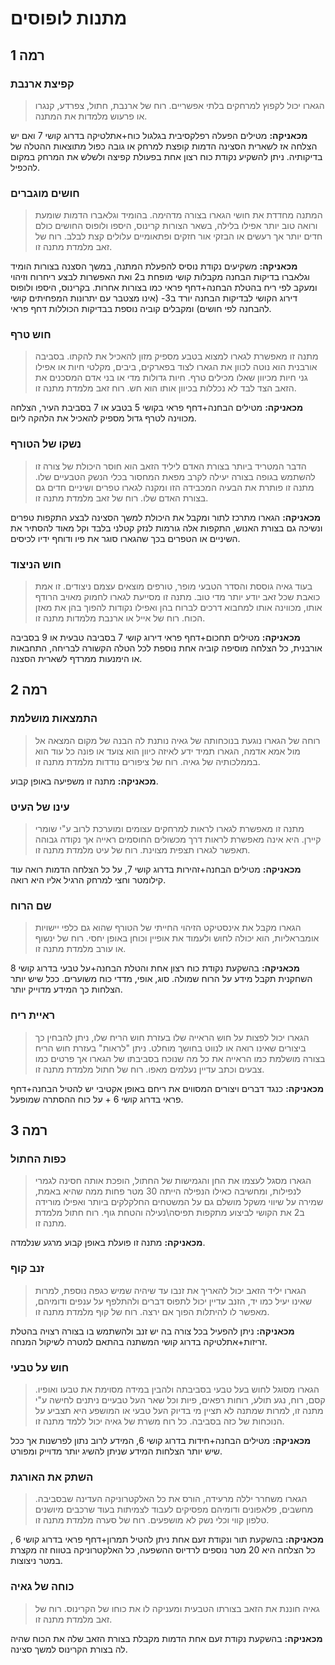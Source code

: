 # מתנות לופוסים

## **רמה 1**

### קפיצת ארנבת

> הגארו יכול לקפוץ למרחקים בלתי אפשריים. רוח של ארנבת, חתול, צפרדע, קנגרו או פרעוש מלמדות את המתנה.

**מכאניקה:** מטילים הפעלה רפלקסיבית בגלגול כוח+אתלטיקה בדרוג קושי 7 ואם יש הצלחה אז לשארית הסצינה הדמות קופצת למרחק או גובה כפול מתוצאות ההטלה של בדיקותיה.
ניתן להשקיע נקודת כוח רצון אחת בפעולת קפיצה ולשלש את המרחק במקום להכפיל.

### חושים מוגברים

> המתנה מחדדת את חושי הגארו בצורה מדהימה. בהומיד וגלאברו הדמות שומעת ורואה טוב יותר אפילו בלילה, בשאר הצורות קרינוס, היספו ולופוס החושים כולם חדים יותר אך רעשים או הבזקי אור חזקים ופתאומיים עלולים קצת לבלב. רוח של זאב מלמדת מתנה זו.

**מכאניקה:** משקיעים נקודת נוסיס להפעלת המתנה, במשך הסצנה בצורות הומיד וגלאברו בדיקות הבחנה מקבלות קושי מופחת ב2 ואת האפשרות לבצע ריחרוח וזיהוי ומעקב לפי ריח בהטלת הבחנה+דחף פראי כמו בצורות אחרות. בקרינוס, היספו ולופוס דירוג הקושי לבדיקות הבחנה יורד ב3- (אינו מצטבר עם יתרונות המפחיתים קושי להבחנה לפי חושים) ומקבלים קוביה נוספת בבדיקות הכוללות דחף פראי.

### חוש טרף

> מתנה זו מאפשרת לגארו למצוא בטבע מספיק מזון להאכיל את להקתו. בסביבה אורבנית הוא נוטה לכוון את הגארו לצוד בפארקים, ביבים, מקלטי חיות או אפילו גני חיות מכיוון שאלו מכילים טרף. חיות גדולות מדי או בני אדם המסכנים את הזאב הצד לבד לא נכללות בכיוון אותו הוא חש. רוח זאב מלמדת מתנה זו. 

**מכאניקה:** מטילים הבחנה+דחף פראי בקושי 5 בטבע או 7 בסביבת העיר, הצלחה מכווינה לטרף גדול מספיק להאכיל את הלהקה ליום.

### נשקו של הטורף

> הדבר המטריד ביותר בצורת האדם ליליד הזאב הוא חוסר היכולת של צורה זו להשתמש בגופה בצורה יעילה לקרב מפאת המחסור בכלי הנשק הטבעיים שלו. מתנה זו פותרת את הבעיה המכבידה הזו ומקנה לגארו טפרים ושיניים חדים גם בצורת האדם שלו. רוח של זאב מלמדת מתנה זו. 

**מכאניקה:** הגארו מתרכז לתור ומקבל את היכולת למשך הסצינה לבצע התקפות טפרים ונשיכה גם בצורת האנוש, התקפות אלה גורמות לנזק קטלני בלבד וקל מאוד להסתיר את השיניים או הטפרים בכך שהגארו סוגר את פיו ודוחף ידיו לכיסים.

### חוש הניצוד

> בעוד גאיה גוססת והסדר הטבעי מופר, טורפים מוצאים עצמם ניצודים. זו אמת כואבת שכל זאב יודע יותר מדי טוב. מתנה זו מסייעת לגארו לחמוק מאויב הרודף אותו, מכווינה אותו למחבוא דרכים לברוח בהן ואפילו נקודות להפוך בהן את מאזן הכוח. רוח של אייל או ארנבת מלמדות מתנה זו.

**מכאניקה:** מטילים תחכום+דחף פראי דירוג קושי 7 בסביבה טבעית או 9 בסביבה אורבנית, כל הצלחה מוסיפה קוביה אחת נוספת לכל הטלה הקשורה לבריחה, התחבאות או הימנעות ממרדף לשארית הסצנה.

## **רמה 2**

### התמצאות מושלמת 

> רוחה של הגארו נוגעת בנוכחותה של גאיה נותנת לה הבנה של מקום המצאה אל מול אמא אדמה, הגארו תמיד ידע לאיזה כיוון הוא צועד או פונה כל עוד הוא בממלכותיה של גאיה. רוח של ציפורים נודדות מלמדת מתנה זו.

**מכאניקה:** מתנה זו משפיעה באופן קבוע.

### עינו של העיט

> מתנה זו מאפשרת לגארו לראות למרחקים עצומים ומוערכת לרוב ע"י שומרי קיירן. היא אינה מאפשרת לראות דרך מכשולים החוסמים ראייה אך נקודה גבוהה תאפשר לגארו תצפית מצוינת. רוח של עיט מלמדת מתנה זו.

**מכאניקה:** מטילים הבחנה+זהירות בדרוג קושי 7, על כל הצלחה הדמות רואה עוד קילומטר וחצי למרחק הרגיל אליו היא רואה.

### שם הרוח 

> הגארו מקבל את אינסטיקט הזיהוי החייתי של הטורף שהוא גם כלפי יישויות אומבראליות, הוא יכולה לחוש ולעמוד את אופיין וכוחן באופן יחסי. רוח של ינשוף או עורב מלמדת מתנה זו.

**מכאניקה:** בהשקעת נקודת כוח רצון אחת והטלת הבחנה+על טבעי בדרוג קושי 8 השחקנית תקבל מידע על הרוח שמולה. סוג, אופי, מדדי כוח משוערים.  ככל שיש יותר הצלחות כך המידע מדוייק יותר.

### ראיית ריח

> הגארו יכול לפצות על חוש הראייה שלו בעזרת חוש הריח שלו, ניתן להבחין כך ביצורים שאינו רואה או לנווט בחושך מוחלט. ניתן "לראות" בעזרת חוש הריח בצורה מושלמת כמו הראייה את כל מה שנוכח בסביבתו של הגארו אך פרטים כמו צבעים וכתב עדיין נעלמים מאפו. רוח של חתול מלמדת מתנה זו.

**מכאניקה:** כנגד דברים ויצורים המסווים את ריחם באופן אקטיבי יש להטיל הבחנה+דחף פראי בדרוג קושי 6 +  על כוח ההסתרה שמופעל.

## **רמה 3**

### כפות החתול

> הגארו מסגל לעצמו את החן והגמישות של החתול, הופכת אותה חסינה לגמרי לנפילות, ומחשיבה כאילו הנפילה הייתה 30 מטר פחות ממה שהיא באמת, שמירה על שיווי משקל מושלם גם על המשטחים החלקלקים ביותר ואפילו מורידה ב2 את הקושי לביצוע מתקפות תפיסה\נעילה והטחת גוף. רוח חתול מלמדת מתנה זו.

**מכאניקה:** מתנה זו פועלת באופן קבוע מרגע שנלמדה.

### זנב קוף

> הגארו יליד הזאב יכול להאריך את זנבו עד שיהיה שמיש כגפה נוספת, למרות שאינו יעיל כמו יד, הזנב עדיין יכול לתפוס דברים ולהתלפף על ענפים ודומיהם, מאפשר לו להיתלות הפוך אם ירצה. רוח של קוף מלמדת מתנה זו.

**מכאניקה:** ניתן להפעיל בכל צורה בה יש זנב ולהשתמש בו בצורה רצויה בהטלת זריזות+אתלטיקה בדרוג קושי המשתנה בהתאם למטרה לשיקול המנחה.

### חוש על טבעי 

> הגארו מסוגל לחוש בעל טבעי בסביבתה ולהבין במידה מסוימת את טבעו ואופיו. קסם, רוח, נגע תולע, רוחות רפאים, פיות וכל שאר העל טבעיים ניתנים לחישה ע"י מתנה זו, למרות שמתנה לא תציין מי בדיוק העל טבעי או המושפע היא תצביע על הנוכחות של כזה בסביבה. כל רוח משרת של גאיה יכול ללמד מתנה זו.

**מכאניקה:** מטילים הבחנה+חידות בדרוג קושי 6, המידע לרוב נתון לפרשנות אך ככל שיש יותר הצלחות המידע שניתן להשיג יותר מדוייק ומפורט.

### השתק את האורגת 

> הגארו משחרר יללה מרעידה, הורס את כל האלקטרוניקה  העדינה שבסביבה. מחשבים, פלאפונים ודומיהם מפסיקים לעבוד לצמיתות בעוד שרכבים מיושנים טלפון קווי וכלי נשק לא מושפעים. רוח של סערה מלמדת מתנה זו.

**מכאניקה:** בהשקעת תור ונקודת זעם אחת ניתן להטיל תמרון+דחף פראי בדרוג קושי 6 , כל הצלחה היא 20 מטר נוספים לרדיוס ההשפעה, כל האלקטרוניקה בטווח זה מקצרת במטר ניצוצות.

### כוחה של גאיה

> גאיה חוננת את הזאב בצורתו הטבעית ומעניקה לו את כוחו של הקרינוס. רוח של זאב מלמדת מתנה זו. 

**מכאניקה:** בהשקעת נקודת זעם אחת הדמות מקבלת בצורת הזאב שלה את הכוח שהיה לה בצורת הקרינוס למשך סצינה.

